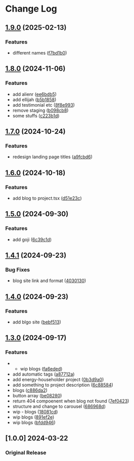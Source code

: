 # Change Log

## [1.9.0](https://github.com/sanriodev/blvckleg.dev/compare/v1.8.0...v1.9.0) (2025-02-13)


### Features

* different names ([f7bd1b0](https://github.com/sanriodev/blvckleg.dev/commit/f7bd1b04163d90f76c716d720a204ad0369eb6ce))

## [1.8.0](https://github.com/sanriodev/blvckleg.dev/compare/v1.7.0...v1.8.0) (2024-11-06)


### Features

* add alienr ([ee6bdb5](https://github.com/sanriodev/blvckleg.dev/commit/ee6bdb55d40b0400495f5909896a42b988aa193f))
* add ellijah ([b5b1858](https://github.com/sanriodev/blvckleg.dev/commit/b5b185865cbfaea1e2b06276fd8ad53d41425d75))
* add testimonial etc ([8f8e993](https://github.com/sanriodev/blvckleg.dev/commit/8f8e993ba0d06a5dfd17a3615b7f7b9e3a8d4079))
* remove staging ([b098cb8](https://github.com/sanriodev/blvckleg.dev/commit/b098cb8a3116ad88e075293594db77d52353633b))
* some stuffs ([c223b1d](https://github.com/sanriodev/blvckleg.dev/commit/c223b1df2cf7c0baff37c29e75eb938b0479057b))

## [1.7.0](https://github.com/sanriodev/blvckleg.dev/compare/v1.6.0...v1.7.0) (2024-10-24)


### Features

* redesign landing page titles ([a9fcbd6](https://github.com/sanriodev/blvckleg.dev/commit/a9fcbd6c0d46e0c7d60067867f155cc33e9f1062))

## [1.6.0](https://github.com/sanriodev/blvckleg.dev/compare/v1.5.0...v1.6.0) (2024-10-18)


### Features

* add blog to project.tsx ([d51e23c](https://github.com/sanriodev/blvckleg.dev/commit/d51e23cb0992f84457c45bcd7e7b75e723674fea))

## [1.5.0](https://github.com/sanriodev/blvckleg.dev/compare/v1.4.1...v1.5.0) (2024-09-30)


### Features

* add goji ([6c39c1d](https://github.com/sanriodev/blvckleg.dev/commit/6c39c1deadd693c9fdf7b8a1aa604250c6b65694))

## [1.4.1](https://github.com/sanriodev/blvckleg.dev/compare/v1.4.0...v1.4.1) (2024-09-23)


### Bug Fixes

* blog site link and format ([4030130](https://github.com/sanriodev/blvckleg.dev/commit/40301309d4534e682ac8a713a326d037b353581b))

## [1.4.0](https://github.com/sanriodev/blvckleg.dev/compare/v1.3.0...v1.4.0) (2024-09-23)


### Features

* add blgo site ([bebf513](https://github.com/sanriodev/blvckleg.dev/commit/bebf5139c789ac5e47d898489ae90485e1a4e82e))

## [1.3.0](https://github.com/sanriodev/blvckleg.dev/compare/1.2.0...v1.3.0) (2024-09-17)


### Features

* - wip blogs ([fa6eded](https://github.com/sanriodev/blvckleg.dev/commit/fa6ededfe8e29d5910419a792ecaf161b3b69a85))
* add automatic tags ([a87712a](https://github.com/sanriodev/blvckleg.dev/commit/a87712a697ef8494216b50f3d53d2b6dc1e27ecc))
* add energy-householder project ([0b3d9a0](https://github.com/sanriodev/blvckleg.dev/commit/0b3d9a09946a49b1773be2b3436192c3582e9a28))
* add something to project description ([6c88584](https://github.com/sanriodev/blvckleg.dev/commit/6c88584fb44e63c1758627f760b43080a07d243d))
* blogs ([c886da2](https://github.com/sanriodev/blvckleg.dev/commit/c886da22a486db3a57434a39578439e1c7d2008d))
* button array ([be08280](https://github.com/sanriodev/blvckleg.dev/commit/be08280d03de916d3ff323207119bd1f8bae1eaa))
* return 404 compoenent when blog not found ([7ef0423](https://github.com/sanriodev/blvckleg.dev/commit/7ef0423256a0b53f76b5a712ab026838376c8eef))
* structure and change to carousel ([686968d](https://github.com/sanriodev/blvckleg.dev/commit/686968d952d34d15ea05cc2b5a82d062205b0f7a))
* wip - blogs ([18081cd](https://github.com/sanriodev/blvckleg.dev/commit/18081cdce9298f252de09b906398500c88b6628b))
* wip blogs ([891ef2e](https://github.com/sanriodev/blvckleg.dev/commit/891ef2e6e76f0818a8f96fb3cfb5f3a54928c565))
* wip blogs ([bfdd946](https://github.com/sanriodev/blvckleg.dev/commit/bfdd946981ca3555f08d8ca6c934d88786c70cd1))

## [1.0.0] 2024-03-22

### Original Release
